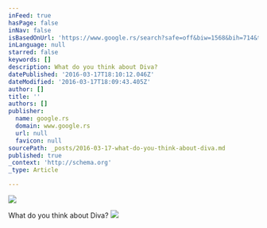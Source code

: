 ```yaml
---
inFeed: true
hasPage: false
inNav: false
isBasedOnUrl: 'https://www.google.rs/search?safe=off&biw=1568&bih=714&tbm=isch&sa=1&q=diva+comic+book&oq=diva+comic+book&gs_l=img.3...710946.714398.0.714696.0.0.0.0.0.0.0.0..0.0....0...1c.1.64.img..0.0.0.lf35oZgZSe8#imgrc=U-ZisAE1nBqteM%3A'
inLanguage: null
starred: false
keywords: []
description: What do you think about Diva?
datePublished: '2016-03-17T18:10:12.046Z'
dateModified: '2016-03-17T18:09:43.405Z'
author: []
title: ''
authors: []
publisher:
  name: google.rs
  domain: www.google.rs
  url: null
  favicon: null
sourcePath: _posts/2016-03-17-what-do-you-think-about-diva.md
published: true
_context: 'http://schema.org'
_type: Article

---
```

![](https://the-grid-user-content.s3-us-west-2.amazonaws.com/3f106a5f-84c9-4340-8a64-8b17153c3abc.jpg)

What do you think about Diva?
![](http://application.denofgeek.com/pics/comics/list/10.comics.superheroes/01.jpg)
